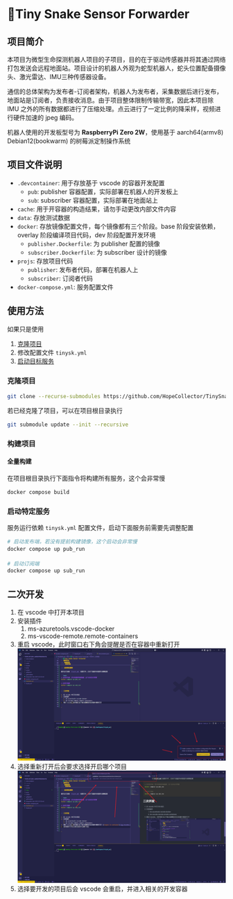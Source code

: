 # 🐍Tiny Snake Sensor Forwarder

## 项目简介

本项目为微型生命探测机器人项目的子项目，目的在于驱动传感器并将其通过网络打包发送会远程地面站。项目设计的机器人外观为蛇型机器人，蛇头位置配备摄像头、激光雷达、IMU三种传感器设备。

通信的总体架构为发布者-订阅者架构，机器人为发布者，采集数据后进行发布，地面站是订阅者，负责接收消息。由于项目整体限制传输带宽，因此本项目除 IMU 之外的所有数据都进行了压缩处理。点云进行了一定比例的降采样，视频进行硬件加速的 jpeg 编码。

机器人使用的开发板型号为 **RaspberryPi Zero 2W**，使用基于 aarch64(armv8) Debian12(bookwarm) 的树莓派定制操作系统

## 项目文件说明

- `.devcontainer`: 用于存放基于 vscode 的容器开发配置
  - `pub`: publisher 容器配置，实际部署在机器人的开发板上
  - `sub`: subscriber 容器配置，实际部署在地面站上
- `cache`: 用于开容器的构造结果，请勿手动更改内部文件内容
- `data`: 存放测试数据
- `docker`: 存放镜像配置文件，每个镜像都有三个阶段。base 阶段安装依赖，overlay 阶段编译项目代码，dev 阶段配置开发环境
  - `publisher.Dockerfile`: 为 publisher 配置的镜像
  - `subscriber.Dockerfile`: 为 subscriber 设计的镜像
- `projs`: 存放项目代码
  - `publisher`: 发布者代码，部署在机器人上
  - `subscriber`: 订阅者代码
- `docker-compose.yml`: 服务配置文件

## 使用方法

如果只是使用

1. [克隆项目](#克隆项目)
2. 修改配置文件 `tinysk.yml`
3. [启动目标服务](#启动特定服务)

### 克隆项目

```bash
git clone --recurse-submodules https://github.com/HopeCollector/TinySnakeSensorForwarder.git
```

若已经克隆了项目，可以在项目根目录执行

```bash
git submodule update --init --recursive
```

### 构建项目

#### 全量构建

在项目根目录执行下面指令将构建所有服务，这个会非常慢

```bash
docker compose build
```

### 启动特定服务

服务运行依赖 `tinysk.yml` 配置文件，启动下面服务前需要先调整配置

```bash
# 启动发布端，若没有提前构建镜像，这个启动会非常慢
docker compose up pub_run

# 启动订阅端
docker compose up sub_run
```

## 二次开发

1. 在 vscode 中打开本项目
2. 安装插件
   1. ms-azuretools.vscode-docker
   2. ms-vscode-remote.remote-containers
3. 重启 vscode，此时窗口右下角会提醒是否在容器中重新打开 ![reopen in container](imgs/README/image.png)
4. 选择重新打开后会要求选择开启哪个项目 ![choose continer](imgs/README/image-1.png)
5. 选择要开发的项目后会 vscode 会重启，并进入相关的开发容器
